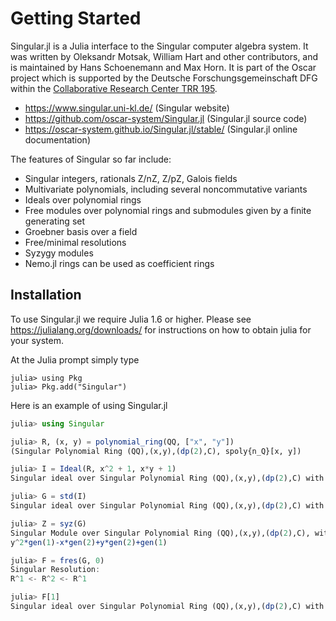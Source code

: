# Getting Started

Singular.jl is a Julia interface to the Singular computer algebra system. It was
written by Oleksandr Motsak, William Hart and other contributors, and is maintained by
Hans Schoenemann and Max Horn. It is part of the Oscar project which is
supported by the Deutsche Forschungsgemeinschaft DFG within the
[Collaborative Research Center TRR 195](https://www.computeralgebra.de/sfb/).

- <https://www.singular.uni-kl.de/> (Singular website)
- <https://github.com/oscar-system/Singular.jl> (Singular.jl source code)
- <https://oscar-system.github.io/Singular.jl/stable/> (Singular.jl online documentation)

The features of Singular so far include:

  - Singular integers, rationals Z/nZ, Z/pZ, Galois fields
  - Multivariate polynomials, including several noncommutative variants
  - Ideals over polynomial rings
  - Free modules over polynomial rings and submodules given by a finite generating set
  - Groebner basis over a field
  - Free/minimal resolutions
  - Syzygy modules
  - Nemo.jl rings can be used as coefficient rings

## Installation

To use Singular.jl we require Julia 1.6 or higher. Please see
<https://julialang.org/downloads/> for instructions on
how to obtain julia for your system.

At the Julia prompt simply type

```
julia> using Pkg
julia> Pkg.add("Singular")
```

Here is an example of using Singular.jl

```julia
julia> using Singular

julia> R, (x, y) = polynomial_ring(QQ, ["x", "y"])
(Singular Polynomial Ring (QQ),(x,y),(dp(2),C), spoly{n_Q}[x, y])

julia> I = Ideal(R, x^2 + 1, x*y + 1)
Singular ideal over Singular Polynomial Ring (QQ),(x,y),(dp(2),C) with generators (x^2 + 1, x*y + 1)

julia> G = std(I)
Singular ideal over Singular Polynomial Ring (QQ),(x,y),(dp(2),C) with generators (x - y, y^2 + 1)

julia> Z = syz(G)
Singular Module over Singular Polynomial Ring (QQ),(x,y),(dp(2),C), with Generators:
y^2*gen(1)-x*gen(2)+y*gen(2)+gen(1)

julia> F = fres(G, 0)
Singular Resolution:
R^1 <- R^2 <- R^1

julia> F[1]
Singular ideal over Singular Polynomial Ring (QQ),(x,y),(dp(2),C) with generators (x - y, y^2 + 1)
```
